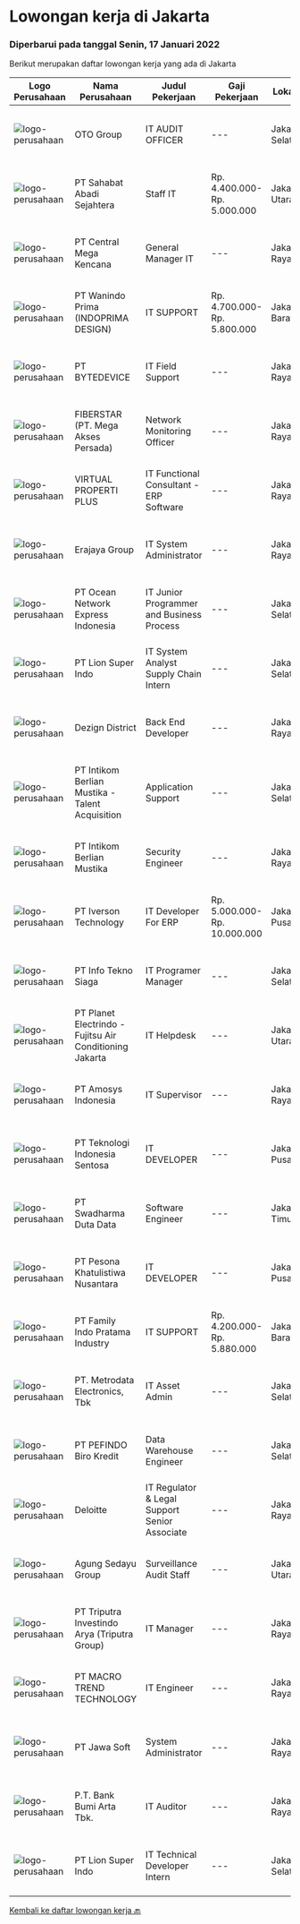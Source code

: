 
  # Lowongan kerja di Jakarta

  ### Diperbarui pada tanggal Senin, 17 Januari 2022

  Berikut merupakan daftar lowongan kerja yang ada di Jakarta

  |Logo Perusahaan | Nama Perusahaan | Judul Pekerjaan | Gaji Pekerjaan | Lokasi | Deskripsi | Tanggal diunggah | Pranala |
  | -------------- | --------------- | --------------- | --------- | --------- | -------------- | ------- | ----------- |
  |![logo-perusahaan](https://image-service-cdn.seek.com.au/4480daa262a58b61c18ce894b94c727e5334a38b/ee4dce1061f3f616224767ad58cb2fc751b8d2dc)|OTO Group|IT AUDIT OFFICER|---|Jakarta Selatan|Lingkup Kerja: Memeriksa dan menganalisa IT strategic plan, BCP (Business continuity planning) dan DRP (Disaster Recovery Plan), Security (Aplikasi,...|Jumat, 14 Januari 2022|https://www.jobstreet.co.id/id/job/it-audit-officer-3756199?token=0~df5f8753-0023-40f4-9886-38fc69edd3e9&sectionRank=1&jobId=jobstreet-id-job-3756199|
|![logo-perusahaan](https://image-service-cdn.seek.com.au/141cfcaabc1804c89821c117f1f9ee2d5e1f0bc2/ee4dce1061f3f616224767ad58cb2fc751b8d2dc)|PT Sahabat Abadi Sejahtera|Staff IT|Rp. 4.400.000-Rp. 5.000.000|Jakarta Utara|Uraian Pekerjaan : - Melakukan testing dan troubleshooting atas sistem ERP yang dipakai- Membuat dan me-maintain manual book sistem ERP yang dipakai-...|Minggu, 16 Januari 2022|https://www.jobstreet.co.id/id/job/staff-it-3757331?token=0~df5f8753-0023-40f4-9886-38fc69edd3e9&sectionRank=2&jobId=jobstreet-id-job-3757331|
|![logo-perusahaan](https://image-service-cdn.seek.com.au/9b52fef82892a49f4a34879ca04e63534ac5d07a/ee4dce1061f3f616224767ad58cb2fc751b8d2dc)|PT Central Mega Kencana|General Manager IT|---|Jakarta Raya|Memimpin dan membawahi divisi IT Infrastruktur dan Development Memastikan kegiatan perancangan, instalasi, konfigurasi, pengembangan, dan maintenance...|Minggu, 16 Januari 2022|https://www.jobstreet.co.id/id/job/general-manager-it-3757360?token=0~df5f8753-0023-40f4-9886-38fc69edd3e9&sectionRank=3&jobId=jobstreet-id-job-3757360|
|![logo-perusahaan](https://image-service-cdn.seek.com.au/d60e97101eacb8a51a59312f9cea112a3cf23c57/ee4dce1061f3f616224767ad58cb2fc751b8d2dc)|PT Wanindo Prima (INDOPRIMA DESIGN)|IT SUPPORT|Rp. 4.700.000-Rp. 5.800.000|Jakarta Barat|Pendidikan min S1 Max usia 30 tahun Pengalaman di bidang IT Support Min 2 tahun Mahir menggunakan Mircrosoft Office (word, excel, power point) Biasa...|Sabtu, 15 Januari 2022|https://www.jobstreet.co.id/id/job/it-support-3757020?token=0~df5f8753-0023-40f4-9886-38fc69edd3e9&sectionRank=4&jobId=jobstreet-id-job-3757020|
|![logo-perusahaan](https://image-service-cdn.seek.com.au/1c0636a5bfeaac3984a838c67bd9710445dacee2/ee4dce1061f3f616224767ad58cb2fc751b8d2dc)|PT BYTEDEVICE|IT Field Support|---|Jakarta Raya|Deskripsi Pekerjaan Menangani troubleshooting hardware Menangani troubleshooting software Troubleshooting komputer, Win XP, Win 2007, Jaringan LAN,...|Jumat, 14 Januari 2022|https://www.jobstreet.co.id/id/job/it-field-support-3756320?token=0~df5f8753-0023-40f4-9886-38fc69edd3e9&sectionRank=5&jobId=jobstreet-id-job-3756320|
|![logo-perusahaan](https://image-service-cdn.seek.com.au/554adf860322387b78f4862233d6a9749a974adf/ee4dce1061f3f616224767ad58cb2fc751b8d2dc)|FIBERSTAR (PT. Mega Akses Persada)|Network Monitoring Officer|---|Jakarta Raya|Tugas dan Tanggung Jawab:  Bertanggung jawab melakukan monitoring terhadap alarm system dan perangkat jaringan backbone dan akses yang telah aktif...|Senin, 17 Januari 2022|https://www.jobstreet.co.id/id/job/network-monitoring-officer-3757622?token=0~df5f8753-0023-40f4-9886-38fc69edd3e9&sectionRank=6&jobId=jobstreet-id-job-3757622|
|![logo-perusahaan](https://image-service-cdn.seek.com.au/89c8dff8685232d9e877722da86a2b4dd178b93d/ee4dce1061f3f616224767ad58cb2fc751b8d2dc)|VIRTUAL PROPERTI PLUS|IT Functional Consultant - ERP Software|---|Jakarta Raya|PT Virtual Properti Plus, We are a fast growing IT Company specialising in the Cloud Based Property Industry Software Solution. Through out the years...|Minggu, 16 Januari 2022|https://www.jobstreet.co.id/id/job/it-functional-consultant-erp-software-3747290?token=0~df5f8753-0023-40f4-9886-38fc69edd3e9&sectionRank=7&jobId=jobstreet-id-job-3747290|
|![logo-perusahaan](https://image-service-cdn.seek.com.au/56d5696feeb56f2ae7f9f5051a939bb3f72043e6/ee4dce1061f3f616224767ad58cb2fc751b8d2dc)|Erajaya Group|IT System Administrator|---|Jakarta Raya|Minimal Pendidikan S1 Jurusan Ilmu Komputer atau setara. Minimal Pengalaman 3 tahun sebagai System Administrator. Menguasai sistem jaringan komputer...|Sabtu, 15 Januari 2022|https://www.jobstreet.co.id/id/job/it-system-administrator-3757256?token=0~df5f8753-0023-40f4-9886-38fc69edd3e9&sectionRank=8&jobId=jobstreet-id-job-3757256|
|![logo-perusahaan](https://image-service-cdn.seek.com.au/c61d849d26be78dea9b66444394df98c84a3f4ad/ee4dce1061f3f616224767ad58cb2fc751b8d2dc)|PT Ocean Network Express Indonesia|IT Junior Programmer and Business Process|---|Jakarta Selatan|About the Job : ONE Indonesia is looking for a highly passionate Business Process Team member to join our company’s Digital Transformation. In this...|Minggu, 16 Januari 2022|https://www.jobstreet.co.id/id/job/it-junior-programmer-and-business-process-3746280?token=0~df5f8753-0023-40f4-9886-38fc69edd3e9&sectionRank=9&jobId=jobstreet-id-job-3746280|
|![logo-perusahaan](https://image-service-cdn.seek.com.au/3b61e72809e71ee9c208169dc285db1252456622/ee4dce1061f3f616224767ad58cb2fc751b8d2dc)|PT Lion Super Indo|IT System Analyst Supply Chain Intern|---|Jakarta Selatan|Job description: Collaborate with related functions to define, design, and deliver new IT Software Project Create Functional Specification &amp;...|Sabtu, 15 Januari 2022|https://www.jobstreet.co.id/id/job/it-system-analyst-supply-chain-intern-3745089?token=0~df5f8753-0023-40f4-9886-38fc69edd3e9&sectionRank=10&jobId=jobstreet-id-job-3745089|
|![logo-perusahaan](https://image-service-cdn.seek.com.au/d4a9b87a30c4018660b0c97773fa25a638cc6eee/ee4dce1061f3f616224767ad58cb2fc751b8d2dc)|Dezign District|Back End Developer|---|Jakarta Raya|Requirements:   Bachelor’s degree in computer programming, computer science, or a related field.  Fluency in Coding in PHP, &amp; Python.  Strong...|Senin, 17 Januari 2022|https://www.jobstreet.co.id/id/job/back-end-developer-3757734?token=0~df5f8753-0023-40f4-9886-38fc69edd3e9&sectionRank=11&jobId=jobstreet-id-job-3757734|
|![logo-perusahaan](https://image-service-cdn.seek.com.au/a5ed087c91d94dac0c755515ba2459975f37a3de/ee4dce1061f3f616224767ad58cb2fc751b8d2dc)|PT Intikom Berlian Mustika - Talent Acquisition|Application Support|---|Jakarta Selatan|Candidate must possess at least Diploma, Bachelor's Degree in Engineering (Computer/Telecommunication), Computer Science/Information Technology or...|Minggu, 16 Januari 2022|https://www.jobstreet.co.id/id/job/application-support-3747280?token=0~df5f8753-0023-40f4-9886-38fc69edd3e9&sectionRank=12&jobId=jobstreet-id-job-3747280|
|![logo-perusahaan](https://image-service-cdn.seek.com.au/ea5f264702bab5af336fb703e911912eeb350135/ee4dce1061f3f616224767ad58cb2fc751b8d2dc)|PT Intikom Berlian Mustika|Security Engineer|---|Jakarta Raya|Job Description Implement security solutions, such as DLP, PAM, IAM, MDM, MAM, Sandbox, EPP, EDR, and MTD (Microsoft, Onelogin, Kaspersky, Trend...|Minggu, 16 Januari 2022|https://www.jobstreet.co.id/id/job/security-engineer-3747604?token=0~df5f8753-0023-40f4-9886-38fc69edd3e9&sectionRank=13&jobId=jobstreet-id-job-3747604|
|![logo-perusahaan](https://image-service-cdn.seek.com.au/80b001b8312e6c72ccf68908cf99387901e01894/ee4dce1061f3f616224767ad58cb2fc751b8d2dc)|PT Iverson Technology|IT Developer For ERP|Rp. 5.000.000-Rp. 10.000.000|Jakarta Pusat|Required Skills: HTML, CSS,MySQL, Javascript, Visual Studio Knowladge of Phython or C# language Knowladge of ERP - Good in Logic &amp; Analytical...|Minggu, 16 Januari 2022|https://www.jobstreet.co.id/id/job/it-developer-for-erp-3746936?token=0~df5f8753-0023-40f4-9886-38fc69edd3e9&sectionRank=14&jobId=jobstreet-id-job-3746936|
|![logo-perusahaan](https://image-service-cdn.seek.com.au/61ce5e397d784b41389baf4523aaa36ceba89151/ee4dce1061f3f616224767ad58cb2fc751b8d2dc)|PT Info Tekno Siaga|IT Programer Manager|---|Jakarta Selatan|What to do :•	Translates complex functional and technical requirements into detailed design and high performing Backend applications•	Research or...|Minggu, 16 Januari 2022|https://www.jobstreet.co.id/id/job/it-programer-manager-3746263?token=0~df5f8753-0023-40f4-9886-38fc69edd3e9&sectionRank=15&jobId=jobstreet-id-job-3746263|
|![logo-perusahaan](https://image-service-cdn.seek.com.au/1fdd238b52938e933bd460bd695ef123db074d98/ee4dce1061f3f616224767ad58cb2fc751b8d2dc)|PT Planet Electrindo - Fujitsu Air Conditioning Jakarta|IT Helpdesk|---|Jakarta Utara|Requirement: Diploma or Bachelor's degree in Computer Science, Information Technology or related discipline At least 2 years of experience in...|Kamis, 13 Januari 2022|https://www.jobstreet.co.id/id/job/it-helpdesk-3754891?token=0~df5f8753-0023-40f4-9886-38fc69edd3e9&sectionRank=16&jobId=jobstreet-id-job-3754891|
|![logo-perusahaan](https://image-service-cdn.seek.com.au/5c9342b7649b007778d31099fcd2c07ff47306b4/ee4dce1061f3f616224767ad58cb2fc751b8d2dc)|PT Amosys Indonesia|IT Supervisor|---|Jakarta Raya|Tugas: Membantu kelancaran operasional Perusahaan yg berhubungan dengan teknologi Maintain Mail server, Networking, Domain, hosting dan data Backup...|Jumat, 14 Januari 2022|https://www.jobstreet.co.id/id/job/it-supervisor-3755524?token=0~df5f8753-0023-40f4-9886-38fc69edd3e9&sectionRank=17&jobId=jobstreet-id-job-3755524|
|![logo-perusahaan](https://us.123rf.com/450wm/pavelstasevich/pavelstasevich1811/pavelstasevich181101027/112815900-stock-vector-no-image-available-icon-flat-vector.jpg?ver=6)|PT Teknologi Indonesia Sentosa|IT DEVELOPER|---|Jakarta Pusat|Role and Responsibilities: Develop Frontend and Backend architecture. Have experiences in Mobile Apps development Developing Backend and Frontend for...|Senin, 17 Januari 2022|https://www.jobstreet.co.id/id/job/it-developer-3757597?token=0~df5f8753-0023-40f4-9886-38fc69edd3e9&sectionRank=18&jobId=jobstreet-id-job-3757597|
|![logo-perusahaan](https://image-service-cdn.seek.com.au/c9726dd48637f2122e69fa4f05bdeddb6166e3b5/ee4dce1061f3f616224767ad58cb2fc751b8d2dc)|PT Swadharma Duta Data|Software Engineer|---|Jakarta Timur|Back End Developer Memahami konsep pengembangan aplikasi Memahami konsep Microservices Architeccture Memiliki skill Java Spring Boot, Net Core, Go,...|Minggu, 16 Januari 2022|https://www.jobstreet.co.id/id/job/software-engineer-3746207?token=0~df5f8753-0023-40f4-9886-38fc69edd3e9&sectionRank=19&jobId=jobstreet-id-job-3746207|
|![logo-perusahaan](https://us.123rf.com/450wm/pavelstasevich/pavelstasevich1811/pavelstasevich181101027/112815900-stock-vector-no-image-available-icon-flat-vector.jpg?ver=6)|PT Pesona Khatulistiwa Nusantara|IT DEVELOPER|---|Jakarta Pusat|1.      Usia max. 35 tahun2.      Pendidikan Min. S1 (Teknik Informatika, Ilmu Komputer)3.      Pengalaman Min. 3 tahun diposisi yang...|Sabtu, 15 Januari 2022|https://www.jobstreet.co.id/id/job/it-developer-3757122?token=0~df5f8753-0023-40f4-9886-38fc69edd3e9&sectionRank=20&jobId=jobstreet-id-job-3757122|
|![logo-perusahaan](https://image-service-cdn.seek.com.au/9cf3af0c30c44f7a7468f3fdea43be1f2902f433/ee4dce1061f3f616224767ad58cb2fc751b8d2dc)|PT Family Indo Pratama Industry|IT SUPPORT|Rp. 4.200.000-Rp. 5.880.000|Jakarta Barat|Understanding Basic Network (VPN, L2 Switch, Internet)Understanding Basic Windows Server/Linux point plus (+)Experience using software...|Kamis, 13 Januari 2022|https://www.jobstreet.co.id/id/job/it-support-3754593?token=0~df5f8753-0023-40f4-9886-38fc69edd3e9&sectionRank=21&jobId=jobstreet-id-job-3754593|
|![logo-perusahaan](https://image-service-cdn.seek.com.au/0d75518309b56a3cff39daa569b0ba02cc7a22f2/ee4dce1061f3f616224767ad58cb2fc751b8d2dc)|PT. Metrodata Electronics, Tbk|IT Asset Admin|---|Jakarta Selatan|Requirement: Lulusan D3/S1 Akuntansi/Keuangan/Manajement/IT  Usia Maksimal 30 th  Pengalaman Mininmal 1 tahun di posisi Asset Management  Menguasai Ms...|Jumat, 14 Januari 2022|https://www.jobstreet.co.id/id/job/it-asset-admin-3755836?token=0~df5f8753-0023-40f4-9886-38fc69edd3e9&sectionRank=22&jobId=jobstreet-id-job-3755836|
|![logo-perusahaan](https://image-service-cdn.seek.com.au/6205ea6df10278267376e44c4fc72293589f0fba/ee4dce1061f3f616224767ad58cb2fc751b8d2dc)|PT PEFINDO Biro Kredit|Data Warehouse Engineer|---|Jakarta Selatan|Responsibilities:  Build ETL/ELT/Data Ingestion from various Data Sources Experience in Enterprise Datawarehouse Concept, Build Data Archieving...|Minggu, 16 Januari 2022|https://www.jobstreet.co.id/id/job/data-warehouse-engineer-3757510?token=0~df5f8753-0023-40f4-9886-38fc69edd3e9&sectionRank=23&jobId=jobstreet-id-job-3757510|
|![logo-perusahaan](https://image-service-cdn.seek.com.au/a01061ca8a24cadb65625621e6f76dacf2a2988b/ee4dce1061f3f616224767ad58cb2fc751b8d2dc)|Deloitte|IT Regulator & Legal Support Senior Associate|---|Jakarta Raya|Join an innovative team of technology risk enthusiasts in Deloitte Indonesia through performing technology reviews of future innovative...|Sabtu, 15 Januari 2022|https://www.jobstreet.co.id/id/job/it-regulator-legal-support-senior-associate-3744515?token=0~df5f8753-0023-40f4-9886-38fc69edd3e9&sectionRank=24&jobId=jobstreet-id-job-3744515|
|![logo-perusahaan](https://image-service-cdn.seek.com.au/9f6b30fb6407057a7630f5da3069cc1145f28460/ee4dce1061f3f616224767ad58cb2fc751b8d2dc)|Agung Sedayu Group|Surveillance Audit Staff|---|Jakarta Utara|Tugas &amp; Tanggung Jawab: Melakukan kegiatan IT Audit dengan perencanaan audit yang telah disiapkan maupun penugasan khusus. Membuat draft laporan...|Senin, 17 Januari 2022|https://www.jobstreet.co.id/id/job/surveillance-audit-staff-3757575?token=0~df5f8753-0023-40f4-9886-38fc69edd3e9&sectionRank=25&jobId=jobstreet-id-job-3757575|
|![logo-perusahaan](https://image-service-cdn.seek.com.au/1d84f78339dc414ee7320165f10c06939c86bbf4/ee4dce1061f3f616224767ad58cb2fc751b8d2dc)|PT Triputra Investindo Arya (Triputra Group)|IT Manager|---|Jakarta Raya|Qualification: Minimum Bachelor in Computer Science or any relevant major Experienced minimum 2 years in the same position  Strong Knowledge/ Skill in...|Jumat, 14 Januari 2022|https://www.jobstreet.co.id/id/job/it-manager-3755683?token=0~df5f8753-0023-40f4-9886-38fc69edd3e9&sectionRank=26&jobId=jobstreet-id-job-3755683|
|![logo-perusahaan](https://image-service-cdn.seek.com.au/3e4f8f20b87f7b99e7845f30f8cb87ac70ee1d82/ee4dce1061f3f616224767ad58cb2fc751b8d2dc)|PT MACRO TREND TECHNOLOGY|IT Engineer|---|Jakarta Raya|General Requirements: Candidate at least a Diploma or Bachelors Degree in any field. Minimum has oen year of working experience in related field...|Jumat, 14 Januari 2022|https://www.jobstreet.co.id/id/job/it-engineer-3756851?token=0~df5f8753-0023-40f4-9886-38fc69edd3e9&sectionRank=27&jobId=jobstreet-id-job-3756851|
|![logo-perusahaan](https://image-service-cdn.seek.com.au/a0b13556f00d1c52c895089d07bf185a32f8d9f6/ee4dce1061f3f616224767ad58cb2fc751b8d2dc)|PT Jawa Soft|System Administrator|---|Jakarta Raya|Jawasoft develops and maintains some world leading software platforms and needs excellent system administrators to tune and improve our back end...|Sabtu, 15 Januari 2022|https://www.jobstreet.co.id/id/job/system-administrator-3744944?token=0~df5f8753-0023-40f4-9886-38fc69edd3e9&sectionRank=28&jobId=jobstreet-id-job-3744944|
|![logo-perusahaan](https://image-service-cdn.seek.com.au/993dac59f6b65dd36689f7e516cd87b1260c66de/ee4dce1061f3f616224767ad58cb2fc751b8d2dc)|P.T. Bank Bumi Arta Tbk.|IT Auditor|---|Jakarta Raya|IT AuditorBagi kandidat yang terpilih kami akan memberikan kompensasi dan benefit yang kompentitif, kesempatan untuk mengembangkan karir dan...|Jumat, 14 Januari 2022|https://www.jobstreet.co.id/id/job/it-auditor-3756594?token=0~df5f8753-0023-40f4-9886-38fc69edd3e9&sectionRank=29&jobId=jobstreet-id-job-3756594|
|![logo-perusahaan](https://image-service-cdn.seek.com.au/3b61e72809e71ee9c208169dc285db1252456622/ee4dce1061f3f616224767ad58cb2fc751b8d2dc)|PT Lion Super Indo|IT Technical Developer Intern|---|Jakarta Selatan|Job Description:Support system enhancements in projects / operationalRequirements: Internship period: 6 months Major: Computer science / Information...|Sabtu, 15 Januari 2022|https://www.jobstreet.co.id/id/job/it-technical-developer-intern-3746058?token=0~df5f8753-0023-40f4-9886-38fc69edd3e9&sectionRank=30&jobId=jobstreet-id-job-3746058|


  [Kembali ke daftar lowongan kerja 🔙](../README.md#daftar-lowongan-kerja)
  